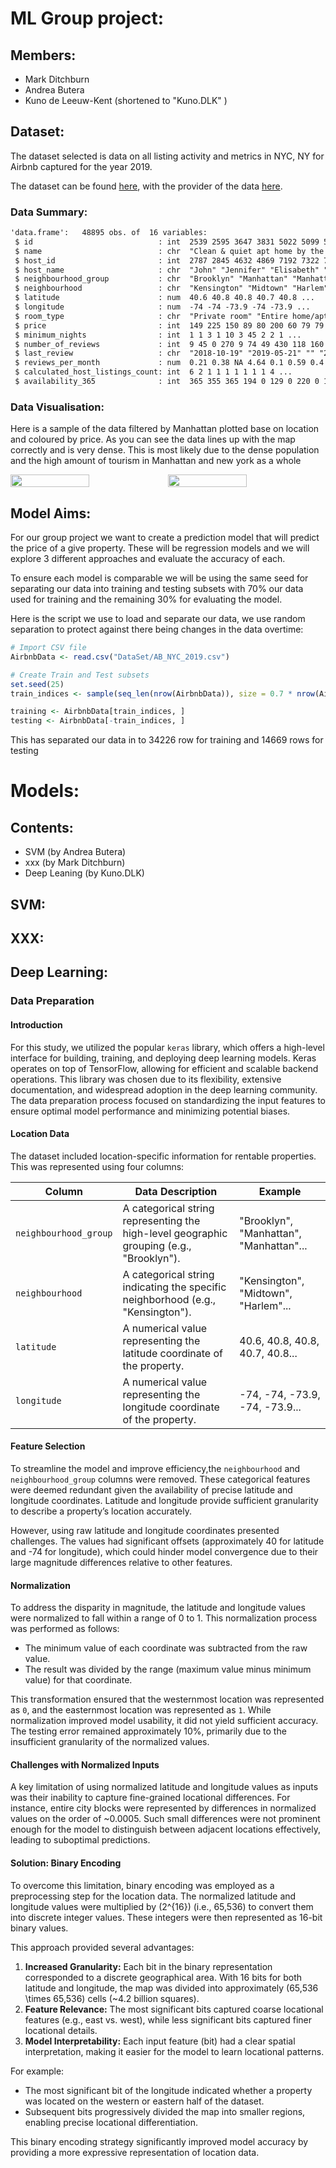 # ML Group project:

## Members:

- Mark Ditchburn
- Andrea Butera
- Kuno de Leeuw-Kent (shortened to "Kuno.DLK" )
  
## Dataset:

The dataset selected is data on all listing activity and metrics in NYC, NY for Airbnb captured for the year 2019.

The dataset can be found [here](https://www.kaggle.com/datasets/dgomonov/new-york-city-airbnb-open-data), with the provider of the data [here](https://insideairbnb.com/).


### Data Summary:

```txt
'data.frame':   48895 obs. of  16 variables:
 $ id                            : int  2539 2595 3647 3831 5022 5099 5121 5178 5203 5238 ...
 $ name                          : chr  "Clean & quiet apt home by the park" "Skylit Midtown Castle" "THE VILLAGE OF HARLEM....NEW YORK !" "Cozy Entire Floor of Brownstone" ...
 $ host_id                       : int  2787 2845 4632 4869 7192 7322 7356 8967 7490 7549 ...
 $ host_name                     : chr  "John" "Jennifer" "Elisabeth" "LisaRoxanne" ...
 $ neighbourhood_group           : chr  "Brooklyn" "Manhattan" "Manhattan" "Brooklyn" ...
 $ neighbourhood                 : chr  "Kensington" "Midtown" "Harlem" "Clinton Hill" ...
 $ latitude                      : num  40.6 40.8 40.8 40.7 40.8 ...
 $ longitude                     : num  -74 -74 -73.9 -74 -73.9 ...
 $ room_type                     : chr  "Private room" "Entire home/apt" "Private room" "Entire home/apt" ...
 $ price                         : int  149 225 150 89 80 200 60 79 79 150 ...
 $ minimum_nights                : int  1 1 3 1 10 3 45 2 2 1 ...
 $ number_of_reviews             : int  9 45 0 270 9 74 49 430 118 160 ...
 $ last_review                   : chr  "2018-10-19" "2019-05-21" "" "2019-07-05" ...
 $ reviews_per_month             : num  0.21 0.38 NA 4.64 0.1 0.59 0.4 3.47 0.99 1.33 ...
 $ calculated_host_listings_count: int  6 2 1 1 1 1 1 1 1 4 ...
 $ availability_365              : int  365 355 365 194 0 129 0 220 0 188 ...
```

### Data Visualisation:

Here is a sample of the data filtered by Manhattan plotted base on location and coloured by price. As you can see the data lines up with the map correctly and is very dense. This is most likely due to the dense population and the high amount of tourism in Manhattan and new york as a whole

<div style="display: flex;">
  <img src="Images/ManhattanMap.png" style="width: 50%; height: auto;"/>
  <img src="Images/DataByLocation.png" style="width: 50%; height: auto"/>
</div>

<div style="page-break-after: always;"></div>

## Model Aims:
For our group project we want to create a prediction model that will predict the price of a give property. These will be regression models and we will explore 3 different approaches and evaluate the accuracy of each.

To ensure each model is comparable we will be using the same seed for separating our data into training and testing subsets with 70% our data used for training and the remaining 30% for evaluating the model. 

Here is the script we use to load and separate our data, we use random separation to protect against there being changes in the data overtime:

```R
# Import CSV file
AirbnbData <- read.csv("DataSet/AB_NYC_2019.csv")

# Create Train and Test subsets
set.seed(25)
train_indices <- sample(seq_len(nrow(AirbnbData)), size = 0.7 * nrow(AirbnbData))

training <- AirbnbData[train_indices, ]
testing <- AirbnbData[-train_indices, ]
```

This has separated our data in to 34226 row for training and 14669 rows for testing 

# Models:

## Contents:

- SVM (by Andrea Butera)
- xxx (by Mark Ditchburn)
- Deep Leaning (by Kuno.DLK)

## SVM:

## XXX:

## Deep Learning:

### Data Preparation

#### Introduction
For this study, we utilized the popular `keras` library, which offers a high-level interface for building, training, and deploying deep learning models. Keras operates on top of TensorFlow, allowing for efficient and scalable backend operations. This library was chosen due to its flexibility, extensive documentation, and widespread adoption in the deep learning community. The data preparation process focused on standardizing the input features to ensure optimal model performance and minimizing potential biases.

#### Location Data
The dataset included location-specific information for rentable properties. This was represented using four columns:

| Column                | Data Description                                                                 | Example                                |
|-----------------------|----------------------------------------------------------------------------------|----------------------------------------|
| `neighbourhood_group` | A categorical string representing the high-level geographic grouping (e.g., "Brooklyn"). | "Brooklyn", "Manhattan", "Manhattan"... |
| `neighbourhood`       | A categorical string indicating the specific neighborhood (e.g., "Kensington"). | "Kensington", "Midtown", "Harlem"...   |
| `latitude`            | A numerical value representing the latitude coordinate of the property.         | 40.6, 40.8, 40.8, 40.7, 40.8...        |
| `longitude`           | A numerical value representing the longitude coordinate of the property.        | -74, -74, -73.9, -74, -73.9...         |


#### Feature Selection
To streamline the model and improve efficiency,the `neighbourhood` and `neighbourhood_group` columns were removed. These categorical features were deemed redundant given the availability of precise latitude and longitude coordinates. Latitude and longitude provide sufficient granularity to describe a property’s location accurately.

However, using raw latitude and longitude coordinates presented challenges. The values had significant offsets (approximately 40 for latitude and -74 for longitude), which could hinder model convergence due to their large magnitude differences relative to other features.

#### Normalization
To address the disparity in magnitude, the latitude and longitude values were normalized to fall within a range of 0 to 1. This normalization process was performed as follows:
- The minimum value of each coordinate was subtracted from the raw value.
- The result was divided by the range (maximum value minus minimum value) for that coordinate.

This transformation ensured that the westernmost location was represented as `0`, and the easternmost location was represented as `1`. While normalization improved model usability, it did not yield sufficient accuracy. The testing error remained approximately 10%, primarily due to the insufficient granularity of the normalized values.

#### Challenges with Normalized Inputs
A key limitation of using normalized latitude and longitude values as inputs was their inability to capture fine-grained locational differences. For instance, entire city blocks were represented by differences in normalized values on the order of ~0.0005. Such small differences were not prominent enough for the model to distinguish between adjacent locations effectively, leading to suboptimal predictions.

#### Solution: Binary Encoding
To overcome this limitation, binary encoding was employed as a preprocessing step for the location data. The normalized latitude and longitude values were multiplied by \(2^{16}\) (i.e., 65,536) to convert them into discrete integer values. These integers were then represented as 16-bit binary values.

This approach provided several advantages:
1. **Increased Granularity:** Each bit in the binary representation corresponded to a discrete geographical area. With 16 bits for both latitude and longitude, the map was divided into approximately \(65,536 \times 65,536\) cells (~4.2 billion squares).
2. **Feature Relevance:** The most significant bits captured coarse locational features (e.g., east vs. west), while less significant bits captured finer locational details.
3. **Model Interpretability:** Each input feature (bit) had a clear spatial interpretation, making it easier for the model to learn locational patterns.

For example:
- The most significant bit of the longitude indicated whether a property was located on the western or eastern half of the dataset.
- Subsequent bits progressively divided the map into smaller regions, enabling precise locational differentiation.

This binary encoding strategy significantly improved model accuracy by providing a more expressive representation of location data.

